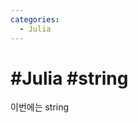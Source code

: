 ```yaml
---
categories:
  - Julia
---
```


# #Julia #string

이번에는 string
<!--stackedit_data:
eyJoaXN0b3J5IjpbNjc3OTE0NjYwXX0=
-->